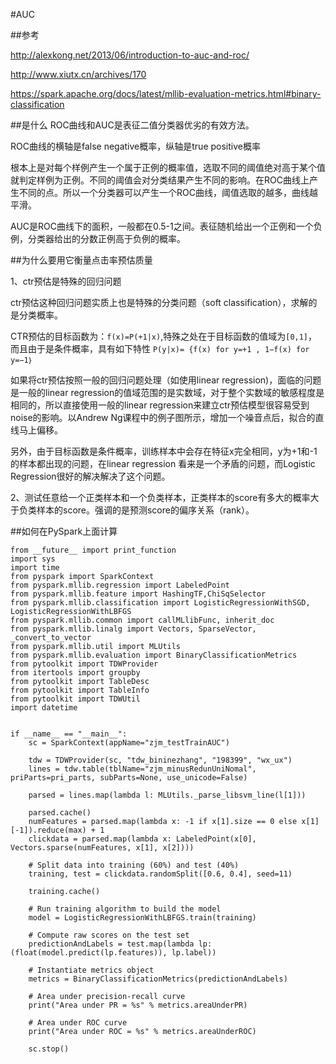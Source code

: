 #AUC

##参考

http://alexkong.net/2013/06/introduction-to-auc-and-roc/

http://www.xiutx.cn/archives/170

https://spark.apache.org/docs/latest/mllib-evaluation-metrics.html#binary-classification

##是什么
ROC曲线和AUC是表征二值分类器优劣的有效方法。

ROC曲线的横轴是false negative概率，纵轴是true positive概率

根本上是对每个样例产生一个属于正例的概率值，选取不同的阈值绝对高于某个值就判定样例为正例。不同的阈值会对分类结果产生不同的影响。在ROC曲线上产生不同的点。所以一个分类器可以产生一个ROC曲线，阈值选取的越多，曲线越平滑。

AUC是ROC曲线下的面积，一般都在0.5-1之间。表征随机给出一个正例和一个负例，分类器给出的分数正例高于负例的概率。

##为什么要用它衡量点击率预估质量

1、ctr预估是特殊的回归问题

ctr预估这种回归问题实质上也是特殊的分类问题（soft classification），求解的是分类概率。

CTR预估的目标函数为：```f(x)=P(+1|x)```,特殊之处在于目标函数的值域为```[0,1]```， 而且由于是条件概率，具有如下特性 ```P(y|x)= {f(x) for y=+1 , 1−f(x) for y=−1｝```

如果将ctr预估按照一般的回归问题处理（如使用linear regression)，面临的问题是一般的linear regression的值域范围的是实数域，对于整个实数域的敏感程度是相同的，所以直接使用一般的linear regression来建立ctr预估模型很容易受到noise的影响。以Andrew Ng课程中的例子图所示，增加一个噪音点后，拟合的直线马上偏移。

另外，由于目标函数是条件概率，训练样本中会存在特征x完全相同，y为+1和-1的样本都出现的问题，在linear regression 看来是一个矛盾的问题，而Logistic Regression很好的解决解决了这个问题。

2、测试任意给一个正类样本和一个负类样本，正类样本的score有多大的概率大于负类样本的score。强调的是预测score的偏序关系（rank）。

##如何在PySpark上面计算

```
from __future__ import print_function
import sys
import time
from pyspark import SparkContext
from pyspark.mllib.regression import LabeledPoint
from pyspark.mllib.feature import HashingTF,ChiSqSelector
from pyspark.mllib.classification import LogisticRegressionWithSGD, LogisticRegressionWithLBFGS
from pyspark.mllib.common import callMLlibFunc, inherit_doc
from pyspark.mllib.linalg import Vectors, SparseVector, _convert_to_vector
from pyspark.mllib.util import MLUtils
from pyspark.mllib.evaluation import BinaryClassificationMetrics
from pytoolkit import TDWProvider
from itertools import groupby
from pytoolkit import TableDesc
from pytoolkit import TableInfo
from pytoolkit import TDWUtil
import datetime


if __name__ == "__main__":
	sc = SparkContext(appName="zjm_testTrainAUC")

	tdw = TDWProvider(sc, "tdw_bininezhang", "198399", "wx_ux")
	lines = tdw.table(tblName="zjm_minusRedunUniNomal", priParts=pri_parts, subParts=None, use_unicode=False)
	
	parsed = lines.map(lambda l: MLUtils._parse_libsvm_line(l[1]))
	
	parsed.cache()
	numFeatures = parsed.map(lambda x: -1 if x[1].size == 0 else x[1][-1]).reduce(max) + 1
	clickdata = parsed.map(lambda x: LabeledPoint(x[0], Vectors.sparse(numFeatures, x[1], x[2])))
	
    # Split data into training (60%) and test (40%)
	training, test = clickdata.randomSplit([0.6, 0.4], seed=11)       
    
	training.cache()

	# Run training algorithm to build the model
	model = LogisticRegressionWithLBFGS.train(training)

	# Compute raw scores on the test set
	predictionAndLabels = test.map(lambda lp: (float(model.predict(lp.features)), lp.label))

	# Instantiate metrics object
	metrics = BinaryClassificationMetrics(predictionAndLabels)

	# Area under precision-recall curve
	print("Area under PR = %s" % metrics.areaUnderPR)

	# Area under ROC curve
	print("Area under ROC = %s" % metrics.areaUnderROC)

	sc.stop()

```


